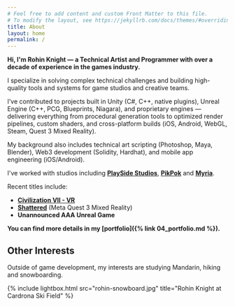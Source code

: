 ```yaml
---
# Feel free to add content and custom Front Matter to this file.
# To modify the layout, see https://jekyllrb.com/docs/themes/#overriding-theme-defaults
title: About
layout: home
permalink: /
---
```


**Hi, I'm Rohin Knight — a Technical Artist and Programmer with over a decade of experience in the games industry.**

I specialize in solving complex technical challenges and building high-quality tools and systems for game studios and creative teams.

I’ve contributed to projects built in Unity (C#, C++, native plugins), Unreal Engine (C++, PCG, Blueprints, Niagara), and proprietary engines — delivering everything from procedural generation tools to optimized render pipelines, custom shaders, and cross-platform builds (iOS, Android, WebGL, Steam, Quest 3 Mixed Reality).

My background also includes technical art scripting (Photoshop, Maya, Blender), Web3 development (Solidity, Hardhat), and mobile app engineering (iOS/Android).

I've worked with studios including **[PlaySide Studios](https://www.playsidestudios.com/)**, **[PikPok](https://pikpok.com/)** and **[Myria](https://myria.com/)**.

Recent titles include:
* **[Civilization VII - VR](https://www.meta.com/en-gb/experiences/sid-meiers-civilization-vii-vr/5781689118524197/)**
* **[Shattered](https://www.meta.com/en-gb/experiences/shattered/5816339365118691/)** (Meta Quest 3 Mixed Reality)
* **Unannounced AAA Unreal Game**

**You can find more details in my [portfolio]({% link 04_portfolio.md %}).**

## Other Interests
Outside of game development, my interests are studying Mandarin, hiking and snowboarding.
<br />

{% include lightbox.html src="rohin-snowboard.jpg" title="Rohin Knight at Cardrona Ski Field" %}
